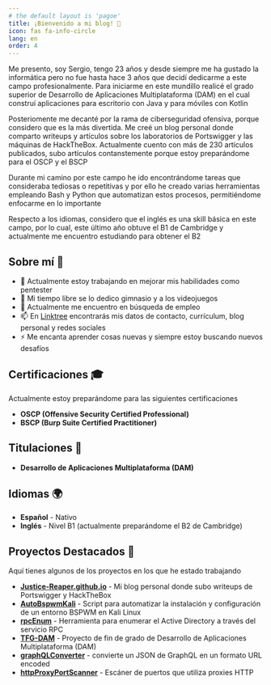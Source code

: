 ```yaml
---
# the default layout is 'pagoe'
title: ¡Bienvenido a mi blog! 👋
icon: fas fa-info-circle
lang: en
order: 4
---
```


Me presento, soy Sergio, tengo 23 años y desde siempre me ha gustado la informática pero no fue hasta hace 3 años que decidí dedicarme a este campo profesionalmente. Para iniciarme en este mundillo realicé el grado superior de Desarrollo de Aplicaciones Multiplataforma (DAM) en el cual construí aplicaciones para escritorio con Java y para móviles con Kotlin

Posteriomente me decanté por la rama de ciberseguridad ofensiva, porque considero que es la más divertida. Me creé un blog personal donde comparto writeups y artículos sobre los laboratorios de Portswigger y las máquinas de HackTheBox. Actualmente cuento con más de 230 artículos publicados, subo artículos contanstemente porque estoy preparándome para el OSCP y el BSCP

Durante mi camino por este campo he ido encontrándome tareas que consideraba tediosas o repetitivas y por ello he creado varias herramientas empleando Bash y Python que automatizan estos procesos, permitiéndome enfocarme en lo importante

Respecto a los idiomas, considero que el inglés es una skill básica en este campo, por lo cual, este último año obtuve el B1 de Cambridge y actualmente me encuentro estudiando para obtener el B2

## Sobre mí 🚀

- 🔭 Actualmente estoy trabajando en mejorar mis habilidades como pentester
- 💪 Mi tiempo libre se lo dedico gimnasio y a los videojuegos
- 💼 Actualmente me encuentro en búsqueda de empleo
- 📫 En [Linktree](https://linktr.ee/Justice_Reaper) encontrarás mis datos de contacto, currículum, blog personal y redes sociales
- ⚡ Me encanta aprender cosas nuevas y siempre estoy buscando nuevos desafíos

## Certificaciones 🎓

Actualmente estoy preparándome para las siguientes certificaciones

- **OSCP (Offensive Security Certified Professional)**
- **BSCP (Burp Suite Certified Practitioner)**

## Titulaciones 📜

- **Desarrollo de Aplicaciones Multiplataforma (DAM)**

## Idiomas 🌍

- **Español** - Nativo
- **Inglés** - Nivel B1 (actualmente preparándome el B2 de Cambridge)

## Proyectos Destacados 🌟

Aquí tienes algunos de los proyectos en los que he estado trabajando

- **[Justice-Reaper.github.io](https://github.com/Justice-Reaper/Justice-Reaper.github.io)** -  Mi blog personal donde subo writeups de Portswigger y HackTheBox
- **[AutoBspwmKali](https://github.com/Justice-Reaper/AutoBspwmKali.git)** - Script para automatizar la instalación y configuración de un entorno BSPWM en Kali Linux
- **[rpcEnum](https://github.com/Justice-Reaper/rpcEnum.git)** - Herramienta para enumerar el Active Directory a través del servicio RPC
- **[TFG-DAM](https://github.com/Justice-Reaper/TFG-DAM.git)** - Proyecto de fin de grado de Desarrollo de Aplicaciones Multiplataforma (DAM)  
- **[graphQLConverter](https://github.com/Justice-Reaper/graphQLConverter.git)** - convierte un JSON de GraphQL en un formato URL encoded
- **[httpProxyPortScanner](https://github.com/Justice-Reaper/httpProxyPortScanner.git)** - Escáner de puertos que utiliza proxies HTTP
